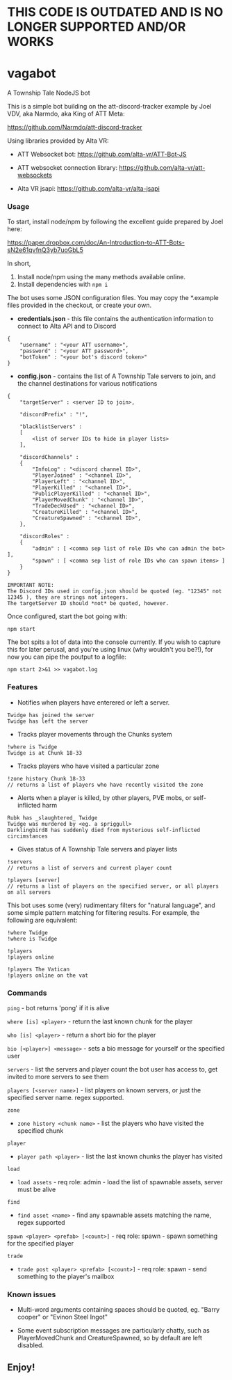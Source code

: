 # THIS CODE IS OUTDATED AND IS NO LONGER SUPPORTED AND/OR WORKS



# vagabot
A Township Tale NodeJS bot

This is a simple bot building on the att-discord-tracker example by Joel VDV, aka Narmdo, aka King of ATT Meta:

https://github.com/Narmdo/att-discord-tracker

Using libraries provided by Alta VR:

- ATT Websocket bot: https://github.com/alta-vr/ATT-Bot-JS

- ATT websocket connection library: https://github.com/alta-vr/att-websockets

- Alta VR jsapi: https://github.com/alta-vr/alta-jsapi


### Usage

To start, install node/npm by following the excellent guide prepared by Joel here:

https://paper.dropbox.com/doc/An-Introduction-to-ATT-Bots-sN2e61qvfnQ3yb7uoGbL5

In short,
1. Install node/npm using the many methods available online.
2. Install dependencies with `npm i`


The bot uses some JSON configuration files.  You may copy the *.example files provided in the checkout, or create your own.

- **credentials.json** - this file contains the authentication information to connect to Alta API and to Discord
```
{
    "username" : "<your ATT username>",
    "password" : "<your ATT password>",
    "botToken" : "<your bot's discord token>"
}
```

- **config.json** - contains the list of A Township Tale servers to join, and the channel destinations for various notifications
```
{
    "targetServer" : <server ID to join>,

    "discordPrefix" : "!",

    "blacklistServers" : 
    [
        <list of server IDs to hide in player lists>
    ],

    "discordChannels" :
    {
        "InfoLog" : "<discord channel ID>",
        "PlayerJoined" : "<channel ID>",
        "PlayerLeft" : "<channel ID>",
        "PlayerKilled" : "<channel ID>",
        "PublicPlayerKilled" : "<channel ID>",
        "PlayerMovedChunk" : "<channel ID>",
        "TradeDeckUsed" : "<channel ID>",
        "CreatureKilled" : "<channel ID>",
        "CreatureSpawned" : "<channel ID>",
    },

    "discordRoles" :
    {
        "admin" : [ <comma sep list of role IDs who can admin the bot> ],
        "spawn" : [ <comma sep list of role IDs who can spawn items> ]
    }
}
```
``` 
IMPORTANT NOTE: 
The Discord IDs used in config.json should be quoted (eg. "12345" not 12345 ), they are strings not integers.
The targetServer ID should *not* be quoted, however.
```

Once configured, start the bot going with:

`npm start`


The bot spits a lot of data into the console currently.  If you wish to capture this for later perusal, and you're using linux (why wouldn't you be?!), for now you can pipe the poutput to a logfile:

`npm start 2>&1 >> vagabot.log`


### Features
- Notifies when players have enterered or left a server.
```
Twidge has joined the server
Twidge has left the server
```

- Tracks player movements through the Chunks system
```
!where is Twidge
Twidge is at Chunk 18-33
```

- Tracks players who have visited a particular zone
```
!zone history Chunk 18-33
// returns a list of players who have recently visited the zone
```

- Alerts when a player is killed, by other players, PVE mobs, or self-inflicted harm
```
Rubk has _slaughtered_ Twidge
Twidge was murdered by <eg. a spriggull>
Darklingbird8 has suddenly died from mysterious self-inflicted circimstances
```

- Gives status of A Township Tale servers and player lists
```
!servers
// returns a list of servers and current player count

!players [server]
// returns a list of players on the specified server, or all players on all servers
```

This bot uses some (very) rudimentary filters for "natural language", and some simple pattern matching for filtering results.
For example, the following are equivalent:
```
!where Twidge
!where is Twidge

!players
!players online

!players The Vatican
!players online on the vat
```

### Commands

`ping` - bot returns 'pong' if it is alive

`where [is] <player>` - return the last known chunk for the player

`who [is] <player>` - return a short bio for the player

`bio [<player>] <message>` - sets a bio message for yourself or the specified user

`servers` - list the servers and player count the bot user has access to, get invited to more servers to see them

`players [<server name>]` - list players on known servers, or just the specified server name.  regex supported.

`zone`
- `zone history <chunk name>` - list the players who have visited the specified chunk

`player`
- `player path <player>` - list the last known chunks the player has visited

`load`
- `load assets` - req role: admin - load the list of spawnable assets, server must be alive

`find`
- `find asset <name>` - find any spawnable assets matching the name, regex supported

`spawn <player> <prefab> [<count>]` - req role: spawn - spawn something for the specified player

`trade`
- `trade post <player> <prefab> [<count>]` - req role: spawn - send something to the player's mailbox


### Known issues

- Multi-word arguments containing spaces should be quoted, eg. "Barry cooper" or "Evinon Steel Ingot"

- Some event subscription messages are particularly chatty, such as PlayerMovedChunk and CreatureSpawned, so by default are left disabled.

## Enjoy!

